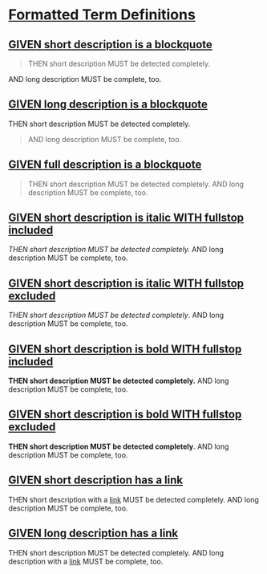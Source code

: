 # [Formatted Term Definitions](#formatted-term-definitions)

## [GIVEN short description is a blockquote](#given-short-description-is-a-blockquote)

> THEN short description MUST be detected completely.

AND long description MUST be complete, too.

## [GIVEN long description is a blockquote](#given-long-description-is-a-blockquote)

THEN short description MUST be detected completely.

> AND long description MUST be complete, too.

## [GIVEN full description is a blockquote](#given-full-description-is-a-blockquote)

> THEN short description MUST be detected completely. AND long description MUST be complete, too.

## [GIVEN short description is italic WITH fullstop included](#given-short-description-is-italic-with-fullstop-included)

_THEN short description MUST be detected completely._ AND long description MUST be complete, too.

## [GIVEN short description is italic WITH fullstop excluded](#given-short-description-is-italic-with-fullstop-excluded)

_THEN short description MUST be detected completely_. AND long description MUST be complete, too.

## [GIVEN short description is bold WITH fullstop included](#given-short-description-is-bold-with-fullstop-included)

**THEN short description MUST be detected completely.** AND long description MUST be complete, too.

## [GIVEN short description is bold WITH fullstop excluded](#given-short-description-is-bold-with-fullstop-excluded)

**THEN short description MUST be detected completely**. AND long description MUST be complete, too.

## [GIVEN short description has a link](#given-short-description-has-a-link)

THEN short description with a [link](./foo.md) MUST be detected completely. AND long description MUST be complete, too.

## [GIVEN long description has a link](#given-long-description-has-a-link)

THEN short description MUST be detected completely. AND long description with a [link](./foo.md) MUST be complete, too.
